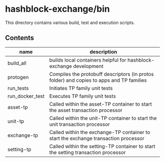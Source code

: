 # hashblock-exchange/bin

This directory contains various build, test and execution scripts.

## Contents

name | description
-----|------------
build_all | builds local containers helpful for hashblock-exchange development
protogen | Compiles the protobuff descriptors (in protos folder) and copies to apps and TP families
run_tests | Initiates TP family unit tests
run_docker_test | Executes TP family unit tests
asset-tp | Called within the asset-TP container to start the asset transaction processor
unit-tp | Called within the unit-TP container to start the unit transaction processor
exchange-tp | Called within the exchange-TP container to start the exchange transaction processor
setting-tp | Called within the setting-TP container to start the setting transaction processor
